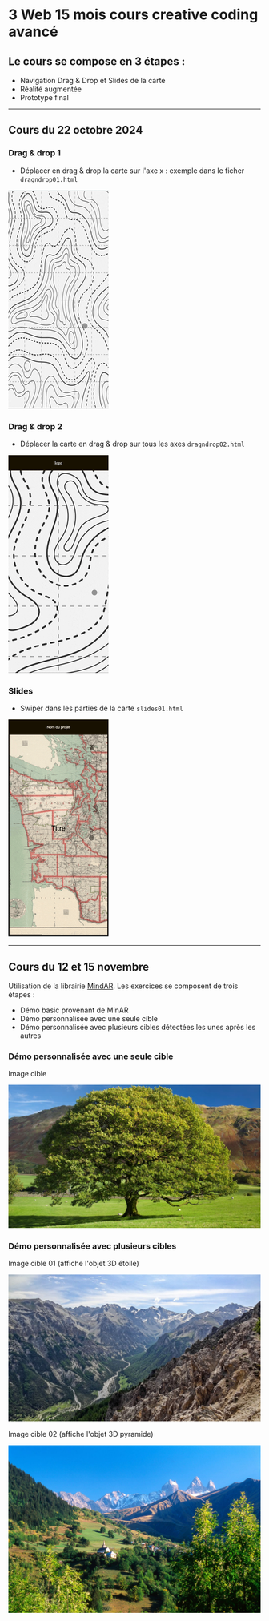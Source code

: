 # 3 Web 15 mois cours creative coding avancé

## Le cours se compose en 3 étapes :
- Navigation Drag & Drop et Slides de la carte
- Réalité augmentée
- Prototype final

---

## Cours du 22 octobre 2024

### Drag & drop 1
- Déplacer en drag & drop la carte sur l'axe x : exemple dans le ficher `dragndrop01.html`
 
![gif](images/dragndrop1.gif)

### Drag & drop 2
- Déplacer la carte en drag & drop sur tous les axes `dragndrop02.html`

![gif](images/dragndrop02.gif)


### Slides
- Swiper dans les parties de la carte `slides01.html`

![gif](images/swipe.gif)

---

## Cours du 12 et 15 novembre
Utilisation de la librairie [MindAR](https://hiukim.github.io/mind-ar-js-doc/). Les exercices se composent de trois étapes :
- Démo basic provenant de MinAR
- Démo personnalisée avec une seule cible
- Démo personnalisée avec plusieurs cibles détectées les unes après les autres

### Démo personnalisée avec une seule cible

Image cible

![image](images/AR/chene.jpg)

### Démo personnalisée avec plusieurs cibles

Image cible 01 (affiche l'objet 3D étoile)

![image01](images/AR/cible01.jpg)

Image cible 02 (affiche l'objet 3D pyramide)

![image02](images/AR/cible02.jpg)
